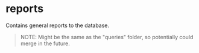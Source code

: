 # reports
Contains general reports to the database.

> NOTE: Might be the same as the "queries" folder, so potentially could merge in the future.